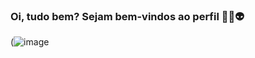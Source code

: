 ### Oi, tudo bem? Sejam bem-vindos ao perfil 👋🥇👽
(![image](https://github.com/Miguel3535/Miguel3535/assets/169831722/bd137e34-fc5a-420d-bede-366c1a3728c6)

<!--
**Miguel3535/Miguel3535** is a ✨ _special_ ✨ repository because its `README.md` (this file) appears on your GitHub profile.

Here are some ideas to get you started:

- 🔭 I’m currently working on ...
- 🌱 I’m currently learning ...
- 👯 I’m looking to collaborate on ...
- 🤔 I’m looking for help with ...
- 💬 Ask me about ...
- 📫 How to reach me: ...
- 😄 Pronouns: ...
- ⚡ Fun fact: ...
-->

